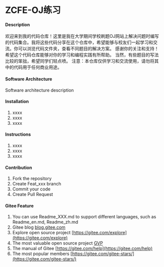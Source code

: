 # ZCFE-OJ练习

#### Description
欢迎来到我的代码仓库！这里是我在大学期间学校刷题OJ网站上解决问题时编写的代码集合。我将这些代码分享在这个仓库中，希望能够与校友们一起学习和交流。你可以浏览代码文件夹，查看不同题目的解决方案。
感谢你的关注和支持！希望这个代码仓库能够对你的学习和编程实践有所帮助。
当然，有些题目的写法比较的笨拙，希望同学们轻点喷。
注意：本仓库仅供学习和交流使用，请勿将其中的代码用于任何商业用途。

#### Software Architecture
Software architecture description

#### Installation

1.  xxxx
2.  xxxx
3.  xxxx

#### Instructions

1.  xxxx
2.  xxxx
3.  xxxx

#### Contribution

1.  Fork the repository
2.  Create Feat_xxx branch
3.  Commit your code
4.  Create Pull Request


#### Gitee Feature

1.  You can use Readme\_XXX.md to support different languages, such as Readme\_en.md, Readme\_zh.md
2.  Gitee blog [blog.gitee.com](https://blog.gitee.com)
3.  Explore open source project [https://gitee.com/explore](https://gitee.com/explore)
4.  The most valuable open source project [GVP](https://gitee.com/gvp)
5.  The manual of Gitee [https://gitee.com/help](https://gitee.com/help)
6.  The most popular members  [https://gitee.com/gitee-stars/](https://gitee.com/gitee-stars/)
